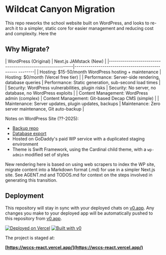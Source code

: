 # Wildcat Canyon Migration

This repo reworks the school website built on WordPress, and looks to re-arch it to a simpler, static core for easier management and reducing cost and complexity. Here the 


## Why Migrate?

| WordPress (Original)                                       | Next.js JAMstack (New)
          |
  |------------------------------------------------------------|-------------------------------------------------
  --------|
  | Hosting: $15-50/month WordPress hosting + maintenance      | Hosting: $0/month (Vercel free tier)
          |
  | Performance: Server-side rendering, database queries       | Performance: Static generation, sub-second load
  times   |
  | Security: WordPress vulnerabilities, plugin risks          | Security: No server, no database, no WordPress
  exploits |
  | Content Management: WordPress admin (complex)              | Content Management: Git-based Decap CMS (simple)
          |
  | Maintenance: Server updates, plugin updates, backups       | Maintenance: Zero server maintenance, Git
  auto-backup   |


Notes on WordPress Site (??-2025):

* [Backup repo](https://github.com/flynnduism/wildcatcanyon.org)
* [Database export](https://github.com/flynnduism/wildcatcanyon.org/tree/main/export/database)
* Hosted on GoDaddy's paid WP service with a duplicated staging environment
* Theme is Swift Framework, using the Cardinal child theme, with a `wp-admin` modified set of styles 

New rendering here is based on using web scrapers to index the WP site, migrate content into a Markdown format (.md) for use in a simpler Next.js site. See AGENT.md and TODOS.md for context on the steps involved in generating this transition.


## Deployment

This repository will stay in sync with your deployed chats on [v0.app](https://v0.app).
Any changes you make to your deployed app will be automatically pushed to this repository from [v0.app](https://v0.app).

[![Deployed on Vercel](https://img.shields.io/badge/Deployed%20on-Vercel-black?style=for-the-badge&logo=vercel)](https://vercel.com/flynnduisms-projects/v0-wccs-word-press-migration-to-next)
[![Built with v0](https://img.shields.io/badge/Built%20with-v0.app-black?style=for-the-badge)](https://v0.app/chat/projects/UWR1LqzD5o8)

The project is staged at:

**[https://wccs-react.vercel.app/](https://wccs-react.vercel.app/)**

